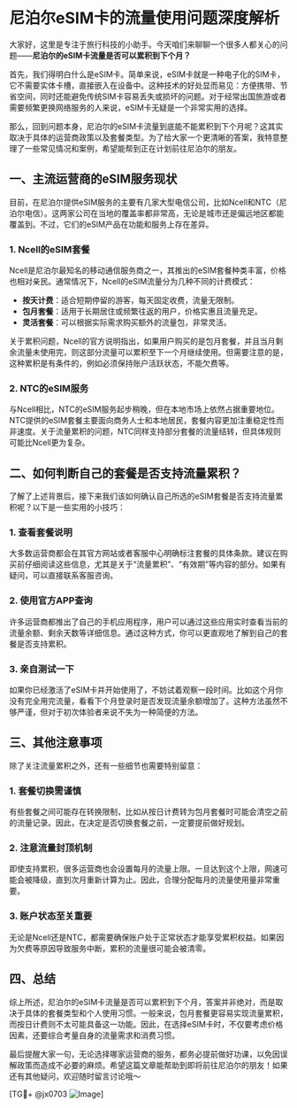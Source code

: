 # 尼泊尔eSIM卡的流量使用问题深度解析

大家好，这里是专注于旅行科技的小助手。今天咱们来聊聊一个很多人都关心的问题——**尼泊尔的eSIM卡流量是否可以累积到下个月？**

首先，我们得明白什么是eSIM卡。简单来说，eSIM卡就是一种电子化的SIM卡，它不需要实体卡槽，直接嵌入在设备中。这种技术的好处显而易见：方便携带、节省空间，同时还能避免传统SIM卡容易丢失或损坏的问题。对于经常出国旅游或者需要频繁更换网络服务的人来说，eSIM卡无疑是一个非常实用的选择。

那么，回到问题本身，尼泊尔的eSIM卡流量到底能不能累积到下个月呢？这其实取决于具体的运营商政策以及套餐类型。为了给大家一个更清晰的答案，我特意整理了一些常见情况和案例，希望能帮到正在计划前往尼泊尔的朋友。

## 一、主流运营商的eSIM服务现状

目前，在尼泊尔提供eSIM服务的主要有几家大型电信公司，比如Ncell和NTC（尼泊尔电信）。这两家公司在当地的覆盖率都非常高，无论是城市还是偏远地区都能覆盖到。不过，它们的eSIM产品在功能和服务上存在差异。

### 1. Ncell的eSIM套餐
Ncell是尼泊尔最知名的移动通信服务商之一，其推出的eSIM套餐种类丰富，价格也相对亲民。通常情况下，Ncell的eSIM流量分为几种不同的计费模式：
- **按天计费**：适合短期停留的游客，每天固定收费，流量无限制。
- **包月套餐**：适用于长期居住或频繁往返的用户，价格实惠且流量充足。
- **灵活套餐**：可以根据实际需求购买额外的流量包，非常灵活。

关于累积问题，Ncell的官方说明指出，如果用户购买的是包月套餐，并且当月剩余流量未使用完，则这部分流量可以累积至下一个月继续使用。但需要注意的是，这种累积是有条件的，例如必须保持账户活跃状态，不能欠费等。

### 2. NTC的eSIM服务
与Ncell相比，NTC的eSIM服务起步稍晚，但在本地市场上依然占据重要地位。NTC提供的eSIM套餐主要面向商务人士和本地居民，套餐内容更加注重稳定性而非速度。关于流量累积的问题，NTC同样支持部分套餐的流量结转，但具体规则可能比Ncell更为复杂。

## 二、如何判断自己的套餐是否支持流量累积？

了解了上述背景后，接下来我们该如何确认自己所选的eSIM套餐是否支持流量累积呢？以下是一些实用的小技巧：

### 1. 查看套餐说明
大多数运营商都会在其官方网站或者客服中心明确标注套餐的具体条款。建议在购买前仔细阅读这些信息，尤其是关于“流量累积”、“有效期”等内容的部分。如果有疑问，可以直接联系客服咨询。

### 2. 使用官方APP查询
许多运营商都推出了自己的手机应用程序，用户可以通过这些应用实时查看当前的流量余额、剩余天数等详细信息。通过这种方式，你可以更直观地了解到自己的套餐是否支持累积。

### 3. 亲自测试一下
如果你已经激活了eSIM卡并开始使用了，不妨试着观察一段时间。比如这个月你没有完全用完流量，看看下个月登录时是否发现流量余额增加了。这种方法虽然不够严谨，但对于初次体验者来说不失为一种简便的方法。

## 三、其他注意事项

除了关注流量累积之外，还有一些细节也需要特别留意：

### 1. 套餐切换需谨慎
有些套餐之间可能存在转换限制，比如从按日计费转为包月套餐时可能会清空之前的流量记录。因此，在决定是否切换套餐之前，一定要提前做好规划。

### 2. 注意流量封顶机制
即使支持累积，很多运营商也会设置每月的流量上限。一旦达到这个上限，网速可能会被降级，直到次月重新计算为止。因此，合理分配每月的流量使用量非常重要。

### 3. 账户状态至关重要
无论是Ncell还是NTC，都需要确保账户处于正常状态才能享受累积权益。如果因为欠费等原因导致服务中断，累积的流量很可能会被清零。

## 四、总结

综上所述，尼泊尔的eSIM卡流量是否可以累积到下个月，答案并非绝对，而是取决于具体的套餐类型和个人使用习惯。一般来说，包月套餐更容易实现流量累积，而按日计费则不太可能具备这一功能。因此，在选择eSIM卡时，不仅要考虑价格因素，还要综合考量自身的流量需求和消费习惯。

最后提醒大家一句，无论选择哪家运营商的服务，都务必提前做好功课，以免因误解政策而造成不必要的麻烦。希望这篇文章能帮助到即将前往尼泊尔的朋友！如果还有其他疑问，欢迎随时留言讨论哦～

[TG💪+ @jx0703 ![Image](https://github.com/user-attachments/assets/dbca1d08-cadb-493c-b0ec-ad6f7a83f270)]